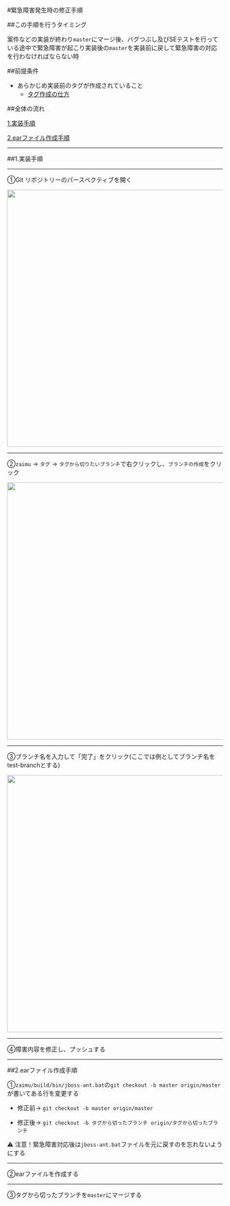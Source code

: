 #緊急障害発生時の修正手順

##この手順を行うタイミング

案件などの実装が終わり``master``にマージ後、バグつぶし及びSEテストを行っている途中で緊急障害が起こり実装後の``master``を実装前に戻して緊急障害の対応を行わなければならない時

##前提条件

- あらかじめ実装前のタグが作成されていること
  - [タグ作成の仕方](versionControlManual.md)

##全体の流れ

[1.実装手順](#実装手順)

[2.earファイル作成手順](#earファイル作成手順)

---------

##<a name="実装手順">1.実装手順

---

①Git リポジトリーのパースペクティブを開く

<img src="https://cloud.githubusercontent.com/assets/11863596/13942413/8b393ed6-f035-11e5-94fa-ee8c3c818537.PNG" width="600px">

---

②`zaimu` -> `タグ` -> `タグから切りたいブランチ`で右クリックし、`ブランチの作成`をクリック

<img src="https://cloud.githubusercontent.com/assets/11863596/14131860/35494f48-f67a-11e5-9265-6caf1a3c666e.png" width="600px">

---

③ブランチ名を入力して「完了」をクリック(ここでは例としてブランチ名をtest-branchとする)

<img src="https://cloud.githubusercontent.com/assets/11863596/14074698/f008c32c-f50d-11e5-8b8d-080377a74372.PNG" width="600px">

---

④障害内容を修正し、プッシュする

----

##<a name="earファイル作成手順">2.earファイル作成手順

①``zaimu/build/bin/jboss-ant.bat``の``git checkout -b master origin/master``が書いてある行を変更する

- 修正前→ ``git checkout -b master origin/master``

- 修正後→ ``git checkout -b タグから切ったブランチ origin/タグから切ったブランチ``

:warning: 注意！緊急障害対応後は``jboss-ant.bat``ファイルを元に戻すのを忘れないようにする

---

②earファイルを作成する

---

③タグから切ったブランチを``master``にマージする

